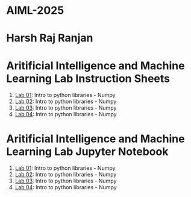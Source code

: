 # AIML-2025
# Harsh Raj Ranjan

# Aritificial Intelligence and Machine Learning Lab Instruction Sheets
1.  [Lab 01](https://github.com/2303a51105/AIML-2025/blob/main/AIML_A1.pdf):  Intro to python libraries - Numpy
2.  [Lab 02]():  Intro to python libraries - Numpy
3.  [Lab 03]():  Intro to python libraries - Numpy
4.  [Lab 04]():  Intro to python libraries - Numpy

# Aritificial Intelligence and Machine Learning Lab Jupyter Notebook
1.  [Lab 01]():  Intro to python libraries - Numpy
2.  [Lab 02]():  Intro to python libraries - Numpy
3.  [Lab 03]():  Intro to python libraries - Numpy
4.  [Lab 04]():  Intro to python libraries - Numpy
